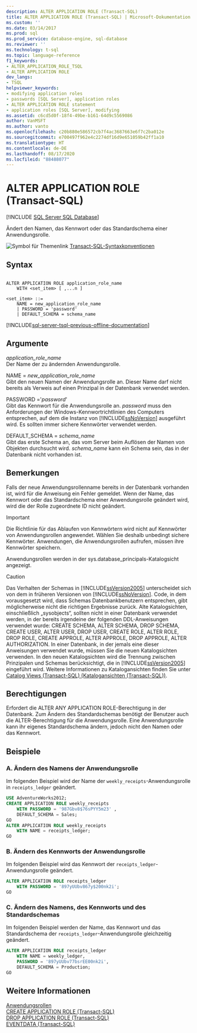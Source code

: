 ```yaml
---
description: ALTER APPLICATION ROLE (Transact-SQL)
title: ALTER APPLICATION ROLE (Transact-SQL) | Microsoft-Dokumentation
ms.custom: ''
ms.date: 03/14/2017
ms.prod: sql
ms.prod_service: database-engine, sql-database
ms.reviewer: ''
ms.technology: t-sql
ms.topic: language-reference
f1_keywords:
- ALTER_APPLICATION_ROLE_TSQL
- ALTER APPLICATION ROLE
dev_langs:
- TSQL
helpviewer_keywords:
- modifying application roles
- passwords [SQL Server], application roles
- ALTER APPLICATION ROLE statement
- application roles [SQL Server], modifying
ms.assetid: c6cd5d0f-18f4-49be-b161-64d9c5569086
author: VanMSFT
ms.author: vanto
ms.openlocfilehash: c20b880e586572cb7f4ac3687663e6f7c2ba012e
ms.sourcegitcommit: e700497f962e4c2274df16d9e651059b42ff1a10
ms.translationtype: HT
ms.contentlocale: de-DE
ms.lasthandoff: 08/17/2020
ms.locfileid: "88488077"
---
```

# <a name="alter-application-role-transact-sql"></a>ALTER APPLICATION ROLE (Transact-SQL)

[!INCLUDE [SQL Server SQL Database](../../includes/applies-to-version/sql-asdb.md)]

  Ändert den Namen, das Kennwort oder das Standardschema einer Anwendungsrolle.  
  
 ![Symbol für Themenlink](../../database-engine/configure-windows/media/topic-link.gif "Symbol für Themenlink") [Transact-SQL-Syntaxkonventionen](../../t-sql/language-elements/transact-sql-syntax-conventions-transact-sql.md)  
  
## <a name="syntax"></a>Syntax
  
```syntaxsql
  
ALTER APPLICATION ROLE application_role_name
    WITH <set_item> [ ,...n ]  
  
<set_item> ::=
    NAME = new_application_role_name
    | PASSWORD = 'password'  
    | DEFAULT_SCHEMA = schema_name  
```  

[!INCLUDE[sql-server-tsql-previous-offline-documentation](../../includes/sql-server-tsql-previous-offline-documentation.md)]

## <a name="arguments"></a>Argumente

 *application_role_name*  
 Der Name der zu ändernden Anwendungsrolle.  
  
 NAME = *new_application_role_name*  
 Gibt den neuen Namen der Anwendungsrolle an. Dieser Name darf nicht bereits als Verweis auf einen Prinzipal in der Datenbank verwendet werden.  
  
 PASSWORD ='*password*'  
 Gibt das Kennwort für die Anwendungsrolle an. *password* muss den Anforderungen der Windows-Kennwortrichtlinien des Computers entsprechen, auf dem die Instanz von [!INCLUDE[ssNoVersion](../../includes/ssnoversion-md.md)] ausgeführt wird. Es sollten immer sichere Kennwörter verwendet werden.  
  
 DEFAULT_SCHEMA = *schema_name*  
 Gibt das erste Schema an, das vom Server beim Auflösen der Namen von Objekten durchsucht wird. *schema_name* kann ein Schema sein, das in der Datenbank nicht vorhanden ist.  
  
## <a name="remarks"></a>Bemerkungen

Falls der neue Anwendungsrollenname bereits in der Datenbank vorhanden ist, wird für die Anweisung ein Fehler gemeldet. Wenn der Name, das Kennwort oder das Standardschema einer Anwendungsrolle geändert wird, wird die der Rolle zugeordnete ID nicht geändert.  
  
> [!IMPORTANT]  
>  Die Richtlinie für das Ablaufen von Kennwörtern wird nicht auf Kennwörter von Anwendungsrollen angewendet. Wählen Sie deshalb unbedingt sichere Kennwörter. Anwendungen, die Anwendungsrollen aufrufen, müssen ihre Kennwörter speichern.  
  
 Anwendungsrollen werden in der sys.database_principals-Katalogsicht angezeigt.  
  
> [!CAUTION]  
>  Das Verhalten der Schemas in [!INCLUDE[ssVersion2005](../../includes/ssversion2005-md.md)] unterscheidet sich von dem in früheren Versionen von [!INCLUDE[ssNoVersion](../../includes/ssnoversion-md.md)]. Code, in dem vorausgesetzt wird, dass Schemas Datenbankbenutzern entsprechen, gibt möglicherweise nicht die richtigen Ergebnisse zurück. Alte Katalogsichten, einschließlich „sysobjects“, sollten nicht in einer Datenbank verwendet werden, in der bereits irgendeine der folgenden DDL-Anweisungen verwendet wurde: CREATE SCHEMA, ALTER SCHEMA, DROP SCHEMA, CREATE USER, ALTER USER, DROP USER, CREATE ROLE, ALTER ROLE, DROP ROLE, CREATE APPROLE, ALTER APPROLE, DROP APPROLE, ALTER AUTHORIZATION. In einer Datenbank, in der jemals eine dieser Anweisungen verwendet wurde, müssen Sie die neuen Katalogsichten verwenden. In den neuen Katalogsichten wird die Trennung zwischen Prinzipalen und Schemas berücksichtigt, die in [!INCLUDE[ssVersion2005](../../includes/ssversion2005-md.md)] eingeführt wird. Weitere Informationen zu Katalogansichten finden Sie unter [Catalog Views &#40;Transact-SQL&#41; (Katalogansichten (Transact-SQL))](../../relational-databases/system-catalog-views/catalog-views-transact-sql.md).  
  
## <a name="permissions"></a>Berechtigungen  
 Erfordert die ALTER ANY APPLICATION ROLE-Berechtigung in der Datenbank. Zum Ändern des Standardschemas benötigt der Benutzer auch die ALTER-Berechtigung für die Anwendungsrolle. Eine Anwendungsrolle kann ihr eigenes Standardschema ändern, jedoch nicht den Namen oder das Kennwort.  
  
## <a name="examples"></a>Beispiele  
  
### <a name="a-changing-the-name-of-application-role"></a>A. Ändern des Namens der Anwendungsrolle  
 Im folgenden Beispiel wird der Name der `weekly_receipts`-Anwendungsrolle in `receipts_ledger` geändert.  
  
```sql  
USE AdventureWorks2012;  
CREATE APPLICATION ROLE weekly_receipts   
    WITH PASSWORD = '987Gbv8$76sPYY5m23' ,   
    DEFAULT_SCHEMA = Sales;  
GO  
ALTER APPLICATION ROLE weekly_receipts   
    WITH NAME = receipts_ledger;  
GO  
```  
  
### <a name="b-changing-the-password-of-application-role"></a>B. Ändern des Kennworts der Anwendungsrolle  
 Im folgenden Beispiel wird das Kennwort der `receipts_ledger`-Anwendungsrolle geändert.  
  
```sql  
ALTER APPLICATION ROLE receipts_ledger   
    WITH PASSWORD = '897yUUbv867y$200nk2i';  
GO  
```  
  
### <a name="c-changing-the-name-password-and-default-schema"></a>C. Ändern des Namens, des Kennworts und des Standardschemas  
 Im folgenden Beispiel werden der Name, das Kennwort und das Standardschema der `receipts_ledger`-Anwendungsrolle gleichzeitig geändert.  
  
```sql  
ALTER APPLICATION ROLE receipts_ledger   
    WITH NAME = weekly_ledger,   
    PASSWORD = '897yUUbv77bsrEE00nk2i',   
    DEFAULT_SCHEMA = Production;  
GO  
```  
  
## <a name="see-also"></a>Weitere Informationen  
 [Anwendungsrollen](../../relational-databases/security/authentication-access/application-roles.md)   
 [CREATE APPLICATION ROLE &#40;Transact-SQL&#41;](../../t-sql/statements/create-application-role-transact-sql.md)   
 [DROP APPLICATION ROLE &#40;Transact-SQL&#41;](../../t-sql/statements/drop-application-role-transact-sql.md)   
 [EVENTDATA &#40;Transact-SQL&#41;](../../t-sql/functions/eventdata-transact-sql.md)  
  
  
